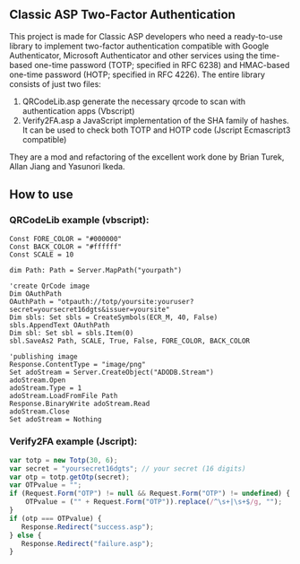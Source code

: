 ## **Classic ASP Two-Factor Authentication**

This project is made for Classic ASP developers who need a ready-to-use library to implement two-factor authentication compatible with Google Authenticator, Microsoft Authenticator and other services using the time-based one-time password (TOTP; specified in RFC 6238) and HMAC-based one-time password (HOTP; specified in RFC 4226).
The entire library consists of just two files:

1. QRCodeLib.asp generate the necessary qrcode to scan with authentication apps (Vbscript)
2. Verify2FA.asp a JavaScript implementation of the SHA family of hashes. It can be used to check both TOTP and HOTP code (Jscript Ecmascript3 compatible)

They are a mod and refactoring of the excellent work done by Brian Turek, Allan Jiang and Yasunori Ikeda.

## How to use

### QRCodeLib example (vbscript):
```vbscript
Const FORE_COLOR = "#000000"
Const BACK_COLOR = "#ffffff"
Const SCALE = 10

dim Path: Path = Server.MapPath("yourpath")

'create QrCode image
Dim OAuthPath
OAuthPath = "otpauth://totp/yoursite:youruser?secret=yoursecret16dgts&issuer=yoursite"
Dim sbls: Set sbls = CreateSymbols(ECR_M, 40, False)
sbls.AppendText OAuthPath
Dim sbl: Set sbl = sbls.Item(0)
sbl.SaveAs2 Path, SCALE, True, False, FORE_COLOR, BACK_COLOR 

'publishing image
Response.ContentType = "image/png"
Set adoStream = Server.CreateObject("ADODB.Stream") 
adoStream.Open
adoStream.Type = 1
adoStream.LoadFromFile Path
Response.BinaryWrite adoStream.Read 
adoStream.Close
Set adoStream = Nothing 
```
### Verify2FA example (Jscript):
```javascript
var totp = new Totp(30, 6);
var secret = "yoursecret16dgts"; // your secret (16 digits)
var otp = totp.getOtp(secret); 
var OTPvalue = "";
if (Request.Form("OTP") != null && Request.Form("OTP") != undefined) {
    OTPvalue = ("" + Request.Form("OTP")).replace(/^\s+|\s+$/g, ""); 
}
if (otp === OTPvalue) {
   Response.Redirect("success.asp");
} else {
   Response.Redirect("failure.asp");
}
```
